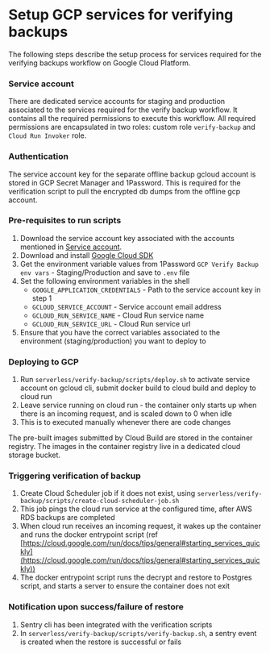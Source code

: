 # Setup GCP services for verifying backups
The following steps describe the setup process for services required for the verifying backups workflow on Google Cloud Platform.

### Service account
There are dedicated service accounts for staging and production associated to the services required for the verify backup workflow. It contains all the required permissions to execute this workflow. All required permissions are encapsulated in two roles: custom role `verify-backup` and `Cloud Run Invoker` role. 

### Authentication
The service account key for the separate offline backup gcloud account is stored in GCP Secret Manager and 1Password. This is required for the verification script to pull the encrypted db dumps from the offline gcp account.

### Pre-requisites to run scripts
1. Download the service account key associated with the accounts mentioned in [Service account](#service-account).
2. Download and install [Google Cloud SDK](https://cloud.google.com/sdk/docs/install)
3. Get the environment variable values from 1Password `GCP Verify Backup env vars` - Staging/Production and save to `.env` file
4. Set the following environment variables in the shell
   - `GOOGLE_APPLICATION_CREDENTIALS` - Path to the service account key in step 1
   - `GCLOUD_SERVICE_ACCOUNT` - Service account email address
   - `GCLOUD_RUN_SERVICE_NAME` - Cloud Run service name
   - `GCLOUD_RUN_SERVICE_URL` - Cloud Run service url
5. Ensure that you have the correct variables associated to the environment (staging/production) you want to deploy to

### Deploying to GCP
1. Run `serverless/verify-backup/scripts/deploy.sh` to activate service account on gcloud cli, submit docker build to cloud build and deploy to cloud run
2. Leave service running on cloud run - the container only starts up when there is an incoming request, and is scaled down to 0 when idle
3. This is to executed manually whenever there are code changes

The pre-built images submitted by Cloud Build are stored in the container registry. The images in the container registry live in a dedicated cloud storage bucket.

### Triggering verification of backup

1. Create Cloud Scheduler job if it does not exist, using `serverless/verify-backup/scripts/create-cloud-scheduler-job.sh`
2. This job pings the cloud run service at the configured time, after AWS RDS backups are completed
2. When cloud run receives an incoming request, it wakes up the container and runs the docker entrypoint script (ref [https://cloud.google.com/run/docs/tips/general#starting_services_quickly](https://cloud.google.com/run/docs/tips/general#starting_services_quickly))
3. The docker entrypoint script runs the decrypt and restore to Postgres script, and starts a server to ensure the container does not exit

### Notification upon success/failure of restore

1. Sentry cli has been integrated with the verification scripts
2. In `serverless/verify-backup/scripts/verify-backup.sh`, a sentry event is created when the restore is successful or fails